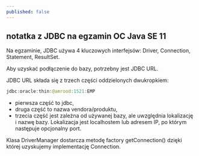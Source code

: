 ```yaml
---
published: false
---
```

## notatka z JDBC na egzamin OC Java SE 11

Na egzaminie, JDBC używa 4 kluczowych interfejsów: Driver, Connection, Statement, ResultSet.  

Aby uzyskać podłączenie do bazy, potrzebny jest JDBC URL.  

JDBC URL składa się z trzech części oddzielonych dwukropkiem:

```java
jdbc:oracle:thin:@amrood:1521:EMP
```
- pierwsza część to jdbc,
- druga część to nazwa vendora/produktu,
- trzecia część jest zależna od używanej bazy, ale uwzględnia lokalizację i nazwę bazy. Lokalizacja jest localhostem lub adresem IP, po którym następuje opcjonalny port.

Klasa DriverManager dostarcza metodę factory getConnection() dzięki której uzyskujemy implementację Connection.
	